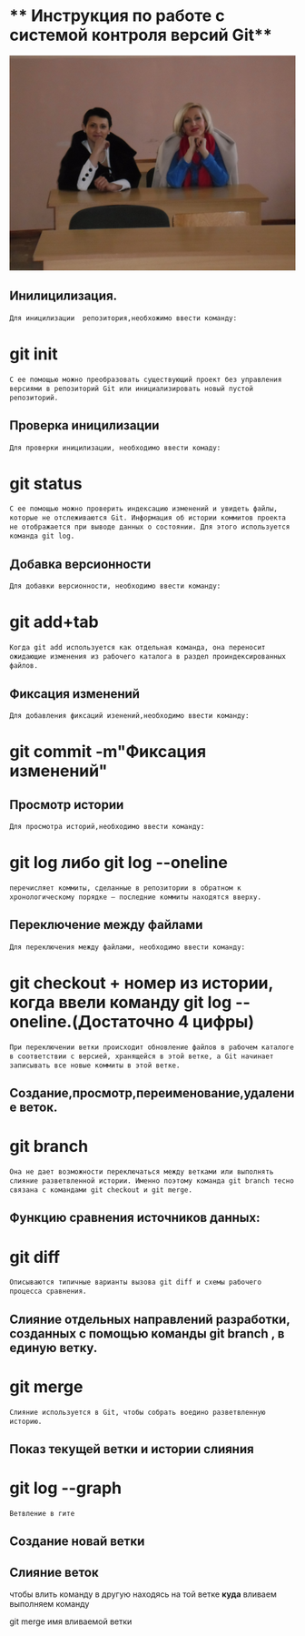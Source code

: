 # ** Инструкция по работе с системой контроля версий Git**
![ Логотип](SAM_0059.JPG)



## Инилицилизация.
    Для иницилизации  репозитория,необхожимо ввести команду:
   # **git init**
    С ее помощью можно преобразовать существующий проект без управления версиями в репозиторий Git или инициализировать новый пустой репозиторий.
    
## Проверка иницилизации
    Для проверки иницилизации, необходимо ввести комаду:
   # **git status**
    С ее помощью можно проверить индексацию изменений и увидеть файлы, которые не отслеживаются Git. Информация об истории коммитов проекта не отображается при выводе данных о состоянии. Для этого используется команда git log.

## Добавка версионности
    Для добавки версионности, необходимо ввести команду:
   # **git add+tab**
    Когда git add используется как отдельная команда, она переносит ожидающие изменения из рабочего каталога в раздел проиндексированных файлов.

## Фиксация изменений
    Для добавления фиксаций изенений,необходимо ввести команду:
# **git commit -m"Фиксация изменений"**


## Просмотр истории
    Для просмотра историй,необходимо ввести команду:
# **git log либо git log --oneline**
    перечисляет коммиты, сделанные в репозитории в обратном к хронологическому порядке — последние коммиты находятся вверху.


## Переключение между файлами
    Для переключения между файлами, необходимо ввести команду:
# **git checkout + номер из истории, когда ввели команду git log --oneline.(Достаточно 4 цифры)**
    При переключении ветки происходит обновление файлов в рабочем каталоге в соответствии с версией, хранящейся в этой ветке, а Git начинает записывать все новые коммиты в этой ветке.


## Создание,просмотр,переименование,удаление веток.

# **git branch**
    Она не дает возможности переключаться между ветками или выполнять слияние разветвленной истории. Именно поэтому команда git branch тесно связана с командами git checkout и git merge. 


## Функцию сравнения источников данных:
# **git diff**
    Описываются типичные варианты вызова git diff и схемы рабочего процесса сравнения.


## Cлияние отдельных направлений разработки, созданных с помощью команды git branch , в единую ветку.
# **git merge**
    Слияние используется в Git, чтобы собрать воедино разветвленную историю.


## Показ текущей ветки и истории слияния
# **git log --graph**

    Ветвление в гите


## Создание новай ветки


## Слияние веток

чтобы влить  команду в другую находясь на той ветке **куда** вливаем выполняем команду

git merge  имя вливаемой ветки

